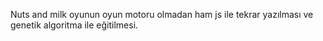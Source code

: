 Nuts and milk oyunun oyun motoru olmadan ham js ile tekrar yazılması ve genetik algoritma ile eğitilmesi.
